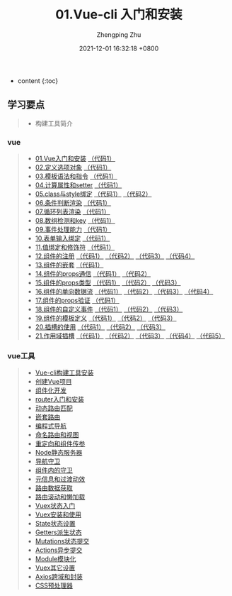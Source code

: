 ﻿---
layout: post
title:  "01.Vue-cli 入门和安装"
date:   2021-12-01 16:32:18 +0800
categories: vue
tags: cli
author: Zhengping Zhu
---

* content
{:toc}

## 学习要点

>* 构建工具简介





















### vue

>* [01.Vue入门和安装](http://121.37.9.227/Vue2.x核心篇讲义笔记/讲义/01.Vue入门和安装.pdf)        	[（代码1）](http://121.37.9.227/Vue2.x核心篇讲义笔记/代码/01/01.html)          
>* [02.定义选项对象](http://121.37.9.227/Vue2.x核心篇讲义笔记/讲义/02.定义选项对象.pdf)				[（代码1）](http://121.37.9.227/Vue2.x核心篇讲义笔记/代码/02/02.html)
>* [03.模板语法和指令](http://121.37.9.227/Vue2.x核心篇讲义笔记/讲义/03.模板语法和指令.pdf)			[（代码1）](http://121.37.9.227/Vue2.x核心篇讲义笔记/代码/03/03.html)
>* [04.计算属性和setter](http://121.37.9.227/Vue2.x核心篇讲义笔记/讲义/04.计算属性和setter.pdf)		[（代码1）](http://121.37.9.227/Vue2.x核心篇讲义笔记/代码/04/04.html)
>* [05.class与style绑定](http://121.37.9.227/Vue2.x核心篇讲义笔记/讲义/05.class与style绑定.pdf)		[（代码1）](http://121.37.9.227/Vue2.x核心篇讲义笔记/代码/05/05.html)   [（代码2）](http://121.37.9.227/Vue2.x核心篇讲义笔记/代码/05/05-2.html)
>* [06.条件判断渲染](http://121.37.9.227/Vue2.x核心篇讲义笔记/讲义/06.条件判断渲染.pdf)				[（代码1）](http://121.37.9.227/Vue2.x核心篇讲义笔记/代码/06/06.html)
>* [07.循环列表渲染](http://121.37.9.227/Vue2.x核心篇讲义笔记/讲义/07.循环列表渲染.pdf)				[（代码1）](http://121.37.9.227/Vue2.x核心篇讲义笔记/代码/07/07.html)
>* [08.数组检测和key](http://121.37.9.227/Vue2.x核心篇讲义笔记/讲义/08.数组检测和key.pdf)			[（代码1）](http://121.37.9.227/Vue2.x核心篇讲义笔记/代码/08/08.html)
>* [09.事件处理能力](http://121.37.9.227/Vue2.x核心篇讲义笔记/讲义/09.事件处理能力.pdf)				[（代码1）](http://121.37.9.227/Vue2.x核心篇讲义笔记/代码/09/09.html)
>* [10.表单输入绑定](http://121.37.9.227/Vue2.x核心篇讲义笔记/讲义/10.表单输入绑定.pdf)				[（代码1）](http://121.37.9.227/Vue2.x核心篇讲义笔记/代码/10/10.html)
>* [11.值绑定和修饰符](http://121.37.9.227/Vue2.x核心篇讲义笔记/讲义/11.值绑定和修饰符.pdf)			[（代码1）](http://121.37.9.227/Vue2.x核心篇讲义笔记/代码/11/11.html)
>* [12.组件的注册](http://121.37.9.227/Vue2.x核心篇讲义笔记/讲义/12.组件的注册.pdf)					[（代码1）](http://121.37.9.227/Vue2.x核心篇讲义笔记/代码/12/12.html)   [（代码2）](http://121.37.9.227/Vue2.x核心篇讲义笔记/代码/12/12-2.html)   [（代码3）](http://121.37.9.227/Vue2.x核心篇讲义笔记/代码/12/12-3.html)   [（代码4）](http://121.37.9.227/Vue2.x核心篇讲义笔记/代码/12/12-4.html)
>* [13.组件的嵌套](http://121.37.9.227/Vue2.x核心篇讲义笔记/讲义/13.组件的嵌套.pdf)					[（代码1）](http://121.37.9.227/Vue2.x核心篇讲义笔记/代码/13/13.html)   
>* [14.组件的props通信](http://121.37.9.227/Vue2.x核心篇讲义笔记/讲义/14.组件的props通信.pdf)		[（代码1）](http://121.37.9.227/Vue2.x核心篇讲义笔记/代码/14/14.html)   [（代码2）](http://121.37.9.227/Vue2.x核心篇讲义笔记/代码/14/14-2.html)
>* [15.组件的props类型](http://121.37.9.227/Vue2.x核心篇讲义笔记/讲义/15.组件的props类型.pdf)		[（代码1）](http://121.37.9.227/Vue2.x核心篇讲义笔记/代码/15/15.html)	[（代码2）](http://121.37.9.227/Vue2.x核心篇讲义笔记/代码/15/15-2.html)   [（代码3）](http://121.37.9.227/Vue2.x核心篇讲义笔记/代码/15/15-3.html)
>* [16.组件的单向数据流](http://121.37.9.227/Vue2.x核心篇讲义笔记/讲义/16.组件的单向数据流.pdf)		[（代码1）](http://121.37.9.227/Vue2.x核心篇讲义笔记/代码/16/16.html)	[（代码2）](http://121.37.9.227/Vue2.x核心篇讲义笔记/代码/16/16-2.html)   [（代码3）](http://121.37.9.227/Vue2.x核心篇讲义笔记/代码/16/16-3.html)   [（代码4）](http://121.37.9.227/Vue2.x核心篇讲义笔记/代码/16/16-4.html) 
>* [17.组件的props验证](http://121.37.9.227/Vue2.x核心篇讲义笔记/讲义/17.组件的props验证.pdf)		[（代码1）](http://121.37.9.227/Vue2.x核心篇讲义笔记/代码/17/17.html)
>* [18.组件的自定义事件](http://121.37.9.227/Vue2.x核心篇讲义笔记/讲义/18.组件的自定义事件.pdf)		[（代码1）](http://121.37.9.227/Vue2.x核心篇讲义笔记/代码/18/18.html)	[（代码2）](http://121.37.9.227/Vue2.x核心篇讲义笔记/代码/18/18-2.html)   [（代码3）](http://121.37.9.227/Vue2.x核心篇讲义笔记/代码/18/18-3.html)
>* [19.组件的模板定义](http://121.37.9.227/Vue2.x核心篇讲义笔记/讲义/19.组件的模板定义.pdf)			[（代码1）](http://121.37.9.227/Vue2.x核心篇讲义笔记/代码/19/19.html)   [（代码2）](http://121.37.9.227/Vue2.x核心篇讲义笔记/代码/19/19-2.html)   [（代码3）](http://121.37.9.227/Vue2.x核心篇讲义笔记/代码/19/19-3.html)
>* [20.插槽的使用](http://121.37.9.227/Vue2.x核心篇讲义笔记/讲义/20.插槽的使用.pdf)					[（代码1）](http://121.37.9.227/Vue2.x核心篇讲义笔记/代码/20/20.html)	[（代码2）](http://121.37.9.227/Vue2.x核心篇讲义笔记/代码/20/20-2.html)   [（代码3）](http://121.37.9.227/Vue2.x核心篇讲义笔记/代码/20/20-3.html)
>* [21.作用域插槽](http://121.37.9.227/Vue2.x核心篇讲义笔记/讲义/21.作用域插槽.pdf)					[（代码1）](http://121.37.9.227/Vue2.x核心篇讲义笔记/代码/21/21.html)	[（代码2）](http://121.37.9.227/Vue2.x核心篇讲义笔记/代码/21/21-2.html)   [（代码3）](http://121.37.9.227/Vue2.x核心篇讲义笔记/代码/21/21-3.html)   [（代码4）](http://121.37.9.227/Vue2.x核心篇讲义笔记/代码/21/21-4.html)   [（代码5）](http://121.37.9.227/Vue2.x核心篇讲义笔记/代码/21/21-5.html)
																											
### vue工具

>* [Vue-cli构建工具安装](http://121.37.9.227/Vue.js工具篇讲义笔记/讲义/01.Vue-cli构建工具安装.pdf)  
>* [创建Vue项目](http://121.37.9.227/Vue.js工具篇讲义笔记/讲义/02.创建Vue项目.pdf)
>* [组件化开发](http://121.37.9.227/Vue.js工具篇讲义笔记/讲义/03.组件化开发.pdf)
>* [router入门和安装](http://121.37.9.227/Vue.js工具篇讲义笔记/讲义/04.router入门和安装.pdf)
>* [动态路由匹配](http://121.37.9.227/Vue.js工具篇讲义笔记/讲义/05.动态路由匹配.pdf)
>* [嵌套路由](http://121.37.9.227/Vue.js工具篇讲义笔记/讲义/06.嵌套路由.pdf)
>* [编程式导航](http://121.37.9.227/Vue.js工具篇讲义笔记/讲义/07.编程式导航.pdf)
>* [命名路由和视图](http://121.37.9.227/Vue.js工具篇讲义笔记/讲义/08.命名路由和视图.pdf)
>* [重定向和组件传参](http://121.37.9.227/Vue.js工具篇讲义笔记/讲义/09.重定向和组件传参.pdf)
>* [Node静态服务器](http://121.37.9.227/Vue.js工具篇讲义笔记/讲义/10.Node静态服务器.pdf)
>* [导航守卫](http://121.37.9.227/Vue.js工具篇讲义笔记/讲义/11.导航守卫.pdf)
>* [组件内的守卫](http://121.37.9.227/Vue.js工具篇讲义笔记/讲义/12.组件内的守卫.pdf)
>* [元信息和过渡动效](http://121.37.9.227/Vue.js工具篇讲义笔记/讲义/13.元信息和过渡动效.pdf)
>* [路由数据获取](http://121.37.9.227/Vue.js工具篇讲义笔记/讲义/14.路由数据获取.pdf)
>* [路由滚动和懒加载](http://121.37.9.227/Vue.js工具篇讲义笔记/讲义/15.路由滚动和懒加载.pdf)
>* [Vuex状态入门](http://121.37.9.227/Vue.js工具篇讲义笔记/讲义/16.Vuex状态入门.pdf)
>* [Vuex安装和使用](http://121.37.9.227/Vue.js工具篇讲义笔记/讲义/17.Vuex安装和使用.pdf)
>* [State状态设置](http://121.37.9.227/Vue.js工具篇讲义笔记/讲义/18.State状态设置.pdf)
>* [Getters派生状态](http://121.37.9.227/Vue.js工具篇讲义笔记/讲义/19.Getters派生状态.pdf)
>* [Mutations状态提交](http://121.37.9.227/Vue.js工具篇讲义笔记/讲义/20.Mutations状态提交.pdf)
>* [Actions异步提交](http://121.37.9.227/Vue.js工具篇讲义笔记/讲义/21.Actions异步提交.pdf)
>* [Module模块化](http://121.37.9.227/Vue.js工具篇讲义笔记/讲义/22.Module模块化.pdf)
>* [Vuex其它设置](http://121.37.9.227/Vue.js工具篇讲义笔记/讲义/23.Vuex其它设置.pdf)
>* [Axios跨域和封装](http://121.37.9.227/Vue.js工具篇讲义笔记/讲义/24.Axios跨域和封装.pdf)
>* [CSS预处理器](http://121.37.9.227/Vue.js工具篇讲义笔记/讲义/25.CSS预处理器.pdf)

